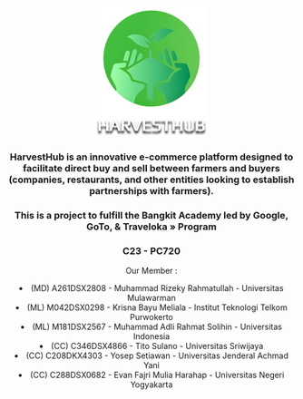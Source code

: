 <p align="center">
  <img src="https://github.com/tito-sulano/HarvestHub/blob/main/image/harvesthub.png?raw=true" title="hover text">
</p>

<h3 align="center">HarvestHub is an innovative e-commerce platform designed to facilitate direct buy and  sell between farmers and buyers (companies, restaurants, and other entities looking to establish partnerships with farmers).</h3>
<h3 align="center">This is a project to fulfill the Bangkit Academy led by Google, GoTo, & Traveloka » Program</h3>

<h3 align="center">C23 - PC720</h3>
<p align="center">Our Member :</p>

<li align="center">(MD) A261DSX2808 - Muhammad Rizeky Rahmatullah - Universitas Mulawarman</li>
<li align="center">(ML) M042DSX0298 - Krisna Bayu Meliala - Institut Teknologi Telkom Purwokerto</li>
<li align="center">(ML) M181DSX2567 - Muhammad Adli Rahmat Solihin - Universitas Indonesia</li>
<li align="center">(CC) C346DSX4866 - Tito Sulano - Universitas Sriwijaya</li>
<li align="center">(CC) C208DKX4303 - Yosep Setiawan - Universitas Jenderal Achmad Yani</li>
<li align="center">(CC) C288DSX0682 - Evan Fajri Mulia Harahap - Universitas Negeri Yogyakarta </li>

